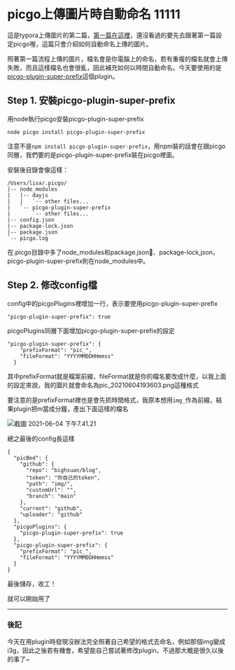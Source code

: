 # picgo上傳圖片時自動命名  11111

這是typora上傳圖片的第二篇，[第一篇在這裡](https://blog.codefarm.com.tw/2021/04/19/typora-自動上傳圖片至github/)，還沒看過的要先去跟著第一篇設定picgo喔，這篇只會介紹如何自動命名上傳的圖片。

照著第一篇流程上傳的圖片，檔名會是你電腦上的命名，若有重複的檔名就會上傳失敗，而且這樣檔名也會很亂，因此補充如何以時間自動命名。今天要使用的是[picgo-plugin-super-prefix](https://www.npmjs.com/package/picgo-plugin-super-prefix)這個plugin。



## Step 1. 安裝picgo-plugin-super-prefix

用node執行picgo安裝picgo-plugin-super-prefix

```
node picgo install picgo-plugin-super-prefix
```



注意不是`npm install picgo-plugin-super-prefix`，用npm裝的話會在跟picgo同層，我們要的是picgo-plugin-super-prefix裝在picgo裡面。



安裝後目錄會像這樣：

```
/Users/lisa/.picgo/
|-- node_modules
|   |-- dayjs
|   |   `-- other files...
|   `-- picgo-plugin-super-prefix
|       `-- other files...
|-- config.json
|-- package-lock.json
|-- package.json
`-- picgo.log

```



在.picgo目錄中多了node_modules和package.json、package-lock,json，picgo-plugin-super-prefix則在node_modules中。



## Step 2. 修改config檔

config中的picgoPlugins裡增加一行，表示要使用picgo-plugin-super-prefix

```
"picgo-plugin-super-prefix": true
```



picgoPlugins同層下面增加picgo-plugin-super-prefix的設定

```
"picgo-plugin-super-prefix": {
    "prefixFormat": "pic_",
    "fileFormat": "YYYYMMDDHHmmss"
  }
```

其中prefixFormat就是檔案前綴，fileFormat就是你的檔名要改成什麼，以我上面的設定來說，我的圖片就會命名為pic_20210604193603.png這種格式



要注意的是prefixFormat裡也是會先抓時間格式，我原本想用`img_`作為前綴，結果plugin把m當成分鐘，產出下面這樣的檔名

![截圖 2021-06-04 下午7.41.21](https://raw.githubusercontent.com/bighsuan/note/main/img/pic_20210604204111.png)



總之最後的config長這樣

```
{
  "picBed": {
    "github": {
      "repo": "bighsuan/blog",
      "token": "你自己的token",
      "path": "img/",
      "customUrl": "",
      "branch": "main"
    },
    "current": "github",
    "uploader": "github"
  },
  "picgoPlugins": {
    "picgo-plugin-super-prefix": true
  },
  "picgo-plugin-super-prefix": {
    "prefixFormat": "pic_",
    "fileFormat": "YYYYMMDDHHmmss"
  }
}
```



最後儲存，收工！

就可以開始用了



---

### 後記

今天在用plugin時發現沒辦法完全照著自己希望的格式去命名，例如那個img變成i3g，因此之後若有機會，希望能自己嘗試著修改plugin，不過那大概是很久以後的事了~

